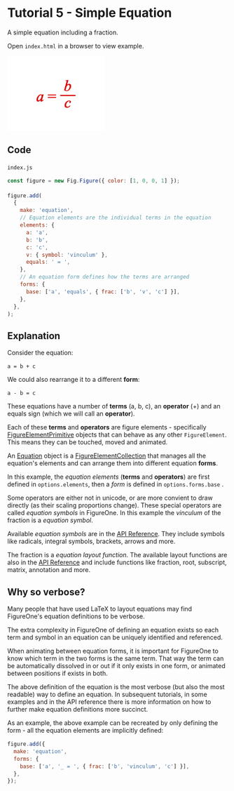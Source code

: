 # Tutorial 5 - Simple Equation

A simple equation including a fraction.

Open `index.html` in a browser to view example.

![](example.png)

## Code
`index.js`
```js
const figure = new Fig.Figure({ color: [1, 0, 0, 1] });

figure.add(
  {
    make: 'equation',
    // Equation elements are the individual terms in the equation
    elements: {
      a: 'a',
      b: 'b',
      c: 'c',
      v: { symbol: 'vinculum' },
      equals: ' = ',
    },
    // An equation form defines how the terms are arranged
    forms: {
      base: ['a', 'equals', { frac: ['b', 'v', 'c'] }],
    },
  },
);


```

## Explanation

Consider the equation:

```
a = b + c
```

We could also rearrange it to a different **form**:

```
a - b = c
```

These equations have a number of **terms** (a, b, c), an **operator** (+) and an equals sign (which we will call an **operator**).

Each of these **terms** and **operators** are figure elements - specifically [FigureElementPrimitive](https://airladon.github.io/FigureOne/api/#figureelementprimitive) objects that can behave as any other `FigureElement`. This means they can be touched, moved and animated.

An [Equation](https://airladon.github.io/FigureOne/api/#equation) object is a [FigureElementCollection](https://airladon.github.io/FigureOne/api/#figureelementcollection) that manages all the equation's elements and can arrange them into different equation **forms**.

In this example, the *equation elements* (**terms** and **operators**) are first defined in `options.elements`, then a *form* is defined in `options.forms.base` .

Some operators are either not in unicode, or are more convient to draw directly (as their scaling proportions change). These special operators are called *equation symbols* in FigureOne. In this example the *vinculum* of the fraction is a *equation symbol*.

Available *equation symbols* are in the [API Reference](https://airladon.github.io/FigureOne/api/#equation-symbols). They include symbols like radicals, integral symbols, brackets, arrows and more.

The fraction is a *equation layout function*. The available layout functions are also in the [API Reference](https://airladon.github.io/FigureOne/api/#equation-layout) and include functions like fraction, root, subscript, matrix, annotation and more.

## Why so verbose?

Many people that have used LaTeX to layout equations may find FigureOne's equation definitions to be verbose.

The extra complexity in FigureOne of defining an equation exists so each term and symbol in an equation can be uniquely identified and referenced.

When animating between equation forms, it is important for FigureOne to know which term in the two forms is the same term. That way the term can be automatically dissolved in or out if it only exists in one form, or animated between positions if exists in both.


The above definition of the equation is the most verbose (but also the most readable) way to define an equation. In subsequent tutorials, in some examples and in the API reference there is more information on how to further make equation definitions more succinct.

As an example, the above example can be recreated by only defining the form - all the equation elements are implicitly defined:

```js
figure.add({
  make: 'equation',
  forms: {
    base: ['a', '_ = ', { frac: ['b', 'vinculum', 'c'] }],
  },
});
```
